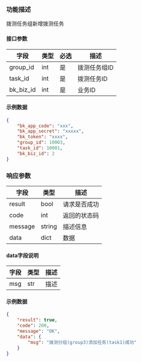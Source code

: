 ### 功能描述

拨测任务组新增拨测任务


#### 接口参数

| 字段          | 类型  | 必选 | 描述      |
|-------------|-----|----|---------|
| group_id    | int | 是  | 拨测任务组ID |
| task_id     | int | 是  | 拨测任务ID  |
| bk_biz_id   | int | 是  | 业务ID    |

#### 示例数据
```json
{
    "bk_app_code": "xxx",
    "bk_app_secret": "xxxxx",
    "bk_token": "xxxx",
    "group_id": 10003,
    "task_id": 10001,
    "bk_biz_id": 2
}
```

### 响应参数
| 字段    | 类型   | 描述         |
| ------- | ------ | ------------ |
| result  | bool   | 请求是否成功 |
| code    | int    | 返回的状态码 |
| message | string | 描述信息     |
| data    | dict   | 数据         |

####  data字段说明
| 字段         | 类型  | 描述 |
|:-----------|-----|----|
| msg        | str | 描述 |

#### 示例数据
```json
{
    "result": true,
    "code": 200,
    "message": "OK",
    "data": {
        "msg": "拨测分组(group3)添加任务(task1)成功"
    }
}
```
